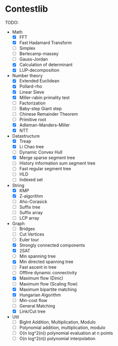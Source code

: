 # Contestlib

TODO:
- Math
  - [x] FFT
  - [x] Fast Hadamard Transform
  - [ ] Simplex
  - [ ] Berlecamp-massey
  - [ ] Gauss-Jordan
  - [x] Calculation of determinant
  - [x] LUP-decomposition
- Number theory
  - [x] Extended Euclidean
  - [x] Pollard-rho
  - [x] Linear Sieve
  - [x] Miller-rabin primality test
  - [ ] Factorization
  - [ ] Baby-step Giant step
  - [ ] Chinese Remainder Theorem
  - [ ] Primitive root
  - [x] Adleman-Manders-Miller
  - [x] NTT
- Datastructure
  - [x] Treap
  - [x] Li Chao tree
  - [ ] Dynamic Convex Hull
  - [x] Merge sparse segment tree
  - [ ] History information sum segment tree
  - [ ] Fast regular segment tree
  - [ ] HLD
  - [ ] Indexed set
- String
  - [x] KMP
  - [x] Z-algorithm
  - [ ] Aho-Corasick
  - [ ] Suffix tree
  - [ ] Suffix array
  - [ ] LCP array
- Graph
  - [ ] Bridges
  - [ ] Cut Vertices
  - [ ] Euler tour
  - [x] Strongly connected components
  - [x] 2SAT
  - [ ] Min spanning tree
  - [x] Min directed spanning tree
  - [ ] Fast ascent in tree
  - [ ] Offline dynamic connectivity
  - [x] Maximum flow (Dinic)
  - [ ] Maximum flow (Scaling flow)
  - [x] Maximum bipartite matching
  - [x] Hungarian Algorithm
  - [ ] Min-cost flow
  - [ ] General Matching
  - [x] Link/Cut tree
- Util
  - [ ] BigInt Addition, Multiplication, Modulo
  - [ ] Polynomial addition, multiplication, modulo
  - [ ] O(n log^2(n)) polynomial evaluation at n points
  - [ ] O(n log^2(n)) polynomial interpolation
